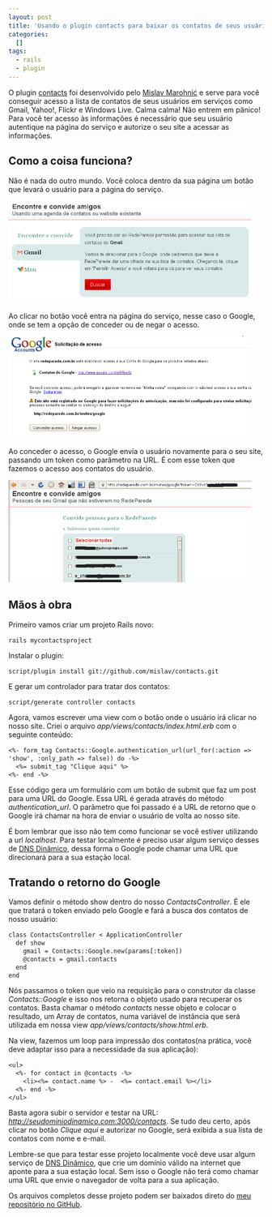 ```yaml
--- 
layout: post
title: 'Usando o plugin contacts para baixar os contatos de seus usuários'
categories: 
  []
tags:
  - rails
  - plugin
---
```



O plugin [contacts][1] foi desenvolvido pelo [Mislav Marohnić][2] e serve para você conseguir acesso a lista de contatos de seus usuários em serviços como Gmail, Yahoo!, Flickr e Windows Live. Calma calma! Não entrem em pânico! Para você ter acesso às informações é necessário que seu usuário autentique na página do serviço e autorize o seu site a acessar as informações.

## Como a coisa funciona?

Não é nada do outro mundo. Você coloca dentro da sua página um botão que levará o usuário para a página do serviço.

<div class="center">
<a href="/assets/images/2009/3/14/contacts1.png"><img src="/assets/images/2009/3/14/contacts1.png" alt="Contacts Image 1" width="480" height="202" /></a>
</div>

Ao clicar no botão você entra na página do serviço, nesse caso o Google, onde se tem a opção de conceder ou de negar o acesso.

<div class="center">
<a href="/assets/images/2009/3/14/contacts2.png"><img src="/assets/images/2009/3/14/contacts2.png" alt="Contacts Image 2" width="480" height="202" /></a>
</div>

Ao conceder o acesso, o Google envia o usuário novamente para o seu site, passando um token como parâmetro na URL. É com esse token que fazemos o acesso aos contatos do usuário.

<div class="center">
<a href="/assets/images/2009/3/14/contacts3.png"><img src="/assets/images/2009/3/14/contacts3.png" alt="Contacts Image 3" width="480" height="202" /></a>
</div>

## Mãos à obra

Primeiro vamos criar um projeto Rails novo:

    rails mycontactsproject

Instalar o plugin:

    script/plugin install git://github.com/mislav/contacts.git

E gerar um controlador para tratar dos contatos:

    script/generate controller contacts

Agora, vamos escrever uma view com o botão onde o usuário irá clicar no nosso site. Criei o arquivo _app/views/contacts/index.html.erb_ com o seguinte conteúdo:

    <%- form_tag Contacts::Google.authentication_url(url_for(:action => 'show', :only_path => false)) do -%>
      <%= submit_tag "Clique aqui" %>
    <%- end -%>

Esse código gera um formulário com um botão de submit que faz um post para uma URL do Google. Essa URL é gerada através do método _authentication\_url_. O parâmetro que foi passado é a URL de retorno que o Google irá chamar na hora de enviar o usuário de volta ao nosso site.

É bom lembrar que isso não tem como funcionar se você estiver utilizando a url _localhost_. Para testar localmente é preciso usar algum serviço desses de [DNS Dinâmico][3], dessa forma o Google pode chamar uma URL que direcionará para a sua estação local.

## Tratando o retorno do Google

Vamos definir o método show dentro do nosso _ContactsController_. É ele que tratará o token enviado pelo Google e fará a busca dos contatos de nosso usuário:

    class ContactsController < ApplicationController
      def show
        gmail = Contacts::Google.new(params[:token])
        @contacts = gmail.contacts
      end
    end

Nós passamos o token que veio na requisição para o construtor da classe _Contacts::Google_ e isso nos retorna o objeto usado para recuperar os contatos. Basta chamar o método _contacts_ nesse objeto e colocar o resultado, um Array de contatos, numa variável de instância que será utilizada em nossa view _app/views/contacts/show.html.erb_.

Na view, fazemos um loop para impressão dos contatos(na prática, você deve adaptar isso para a necessidade da sua aplicação):

    <ul>
      <%- for contact in @contacts -%>
        <li><%= contact.name %> -  <%= contact.email %></li>
      <%- end -%>
    </ul>

Basta agora subir o servidor e testar na URL: _http://seudominiodinamico.com:3000/contacts_. Se tudo deu certo, após clicar no botão _Clique aqui_ e autorizar no Google, será exibida a sua lista de contatos com nome e e-mail.

Lembre-se que para testar esse projeto localmente você deve usar algum serviço de [DNS Dinâmico][3], que crie um domínio válido na internet que aponte para a sua estação local. Sem isso o Google não terá como chamar uma URL que envie o navegador de volta para a sua aplicação.

Os arquivos completos desse projeto podem ser baixados direto do [meu repositório no GitHub][4].

[1]: http://github.com/mislav/contacts/tree/master
[2]: http://mislav.uniqpath.com/
[3]: http://www.dyndns.com/
[4]: http://github.com/mergulhao/mycontactsproject/tree/master


